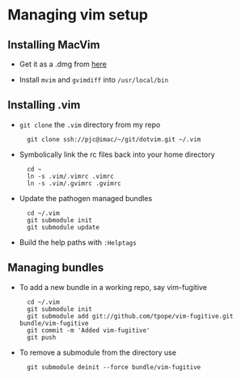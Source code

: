 Managing vim setup
==================

Installing MacVim
-----------------

* Get it as a .dmg from [here](http://macvim-dev.github.io/macvim/)

* Install `mvim` and `gvimdiff` into `/usr/local/bin`


Installing .vim
---------------

* `git clone` the `.vim` directory from my repo

		git clone ssh://pjc@imac/~/git/dotvim.git ~/.vim

* Symbolically link the rc files back into your home directory

		cd ~
		ln -s .vim/.vimrc .vimrc
		ln -s .vim/.gvimrc .gvimrc

* Update the pathogen managed bundles

		cd ~/.vim
		git submodule init
		git submodule update

* Build the help paths with `:Helptags`

Managing bundles
----------------

* To add a new bundle in a working repo, say vim-fugitive

		cd ~/.vim
		git submodule init
		git submodule add git://github.com/tpope/vim-fugitive.git bundle/vim-fugitive
		git commit -m 'Added vim-fugitive'
		git push


* To remove a submodule from the directory use

		git submodule deinit --force bundle/vim-fugitive

